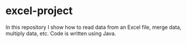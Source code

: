 # excel-project
In this repository I show how to read data from an Excel file, merge data, multiply data, etc. Code is written using Java.

